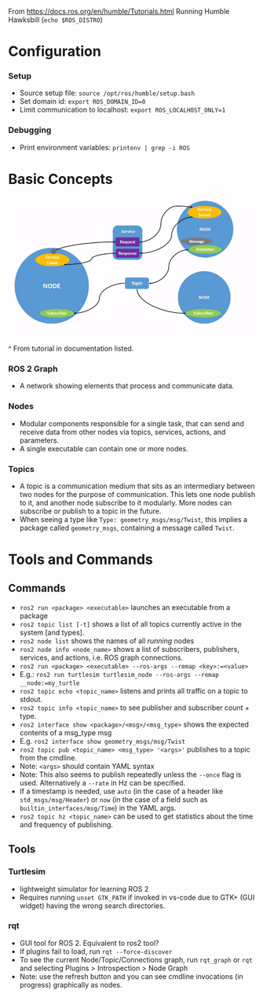From https://docs.ros.org/en/humble/Tutorials.html 
Running Humble Hawksbill (```echo $ROS_DISTRO```)

# Configuration

### Setup
 - Source setup file: ```source /opt/ros/humble/setup.bash```
 - Set domain id: ```export ROS_DOMAIN_ID=0```
 - Limit communication to localhost: ```export ROS_LOCALHOST_ONLY=1```

### Debugging
 - Print environment variables: ```printenv | grep -i ROS```

# Basic Concepts

![Visualization Prompt](Nodes-TopicandService.gif)

^ From tutorial in documentation listed.

### ROS 2 Graph
 - A network showing elements that process and communicate data.

### Nodes
 - Modular components responsible for a single task, that can send and receive data from other nodes via topics, services, actions, and parameters.
 - A single executable can contain one or more nodes.

### Topics
 - A topic is a communication medium that sits as an intermediary between two nodes for the purpose of communication. This lets one node publish to it, and another node subscribe to it modularly. More nodes can subscribe or publish to a topic in the future.
 - When seeing a type like ```Type: geometry_msgs/msg/Twist```, this implies a package called ```geometry_msgs```, containing a message called ```Twist```.

# Tools and Commands

## Commands
 - ```ros2 run <package> <executable>``` launches an executable from a package
 - ```ros2 topic list [-t]``` shows a list of all topics currently active in the system [and types].
 - ```ros2 node list``` shows the names of all *running* nodes
 - ```ros2 node info <node_name>``` shows a list of subscribers, publishers, services, and actions, i.e. ROS graph connections.
 - ```ros2 run <package> <executable> --ros-args --remap <key>:=<value>```
  - E.g.: ```ros2 run turtlesim turtlesim_node --ros-args --remap __node:=my_turtle```
 - ```ros2 topic echo <topic_name>``` listens and prints all traffic on a topic to stdout.
 - ```ros2 topic info <topic_name>``` to see publisher and subscriber count + type.
 - ```ros2 interface show <package>/<msg>/<msg_type>``` shows the expected contents of a msg_type msg
  - E.g. ```ros2 interface show geometry_msgs/msg/Twist```
 - ```ros2 topic pub <topic_name> <msg_type> '<args>'``` publishes to a topic from the cmdline.
  - Note: ```<args>``` should contain YAML syntax
  - Note: This also seems to publish repeatedly unless the ```--once``` flag is used. Alternatively a ```--rate``` in Hz can be specified.
  - If a timestamp is needed, use ```auto``` (in the case of a header like ```std_msgs/msg/Header```) or ```now``` (in the case of a field such as ```builtin_interfaces/msg/Time```) in the YAML args.
 - ```ros2 topic hz <topic_name>``` can be used to get statistics about the time and frequency of publishing.

## Tools

### Turtlesim
 - lightweight simulator for learning ROS 2
 - Requires running ```unset GTK_PATH``` if invoked in vs-code due to GTK+ (GUI widget) having the wrong search directories.

### rqt
 - GUI tool for ROS 2. Equivalent to ros2 tool?
 - If plugins fail to load, run ```rqt --force-discover```
 - To see the current Node/Topic/Connections graph, run ```rqt_graph``` or ```rqt``` and selecting Plugins > Introspection > Node Graph
  - Note: use the refresh button and you can see cmdline invocations (in progress) graphically as nodes.
